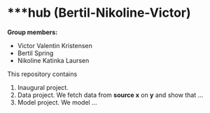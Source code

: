 # ***hub (Bertil-Nikoline-Victor)

**Group members:**
- Victor Valentin Kristensen
- Bertil Spring
- Nikoline Katinka Laursen

This repository contains  
1. Inaugural project. 
2. Data project. We fetch data from **source x** on **y** and show that ...
3. Model project. We model ...
